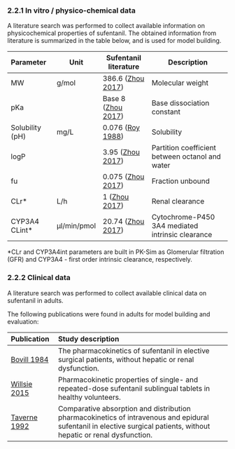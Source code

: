 ### 2.2.1 In vitro / physico-chemical data

A literature search was performed to collect available information on physicochemical properties of sufentanil. The obtained information from literature is summarized in the table below, and is used for model building.

| **Parameter**   | **Unit**    | **Sufentanil literature**             | **Description**                                  |
| :-------------- | ----------- | ----------------------------------- | ------------------------------------------------ |
| MW              | g/mol       | 386.6 ([Zhou 2017](#5-references))  | Molecular weight                                 |
| pKa             |             | Base 8 ([Zhou 2017](#5-references)) | Base dissociation constant                       |
| Solubility (pH) | mg/L        | 0.076 ([Roy 1988](#5-references))   | Solubility                                       |
| logP            |             | 3.95 ([Zhou 2017](#5-references))   | Partition coefficient between octanol and water  |
| fu              |             | 0.075 ([Zhou 2017](#5-references))  | Fraction unbound                                 |
| CLr*            | L/h         | 1 ([Zhou 2017](#5-references))      | Renal clearance                                  |
| CYP3A4 CLint* | µl/min/pmol | 20.74 ([Zhou 2017](#5-references))  | Cytochrome-P450 3A4 mediated intrinsic clearance |

*CLr and CYP3A4int parameters are built in PK-Sim as Glomerular filtration (GFR) and CYP3A4 - first order intrinsic clearance, respectively.

### 2.2.2 Clinical data

A literature search was performed to collect available clinical data on sufentanil in adults. 

The following publications were found in adults for model building and evaluation:

| Publication                       | Study description                                            |
| :-------------------------------- | :----------------------------------------------------------- |
| [Bovill 1984](#5-references) | The pharmacokinetics of sufentanil in elective surgical patients, without hepatic or renal dysfunction. |
| [Willsie 2015](#5-references) | Pharmacokinetic properties of single- and repeated-dose sufentanil sublingual tablets in healthy volunteers. |
| [Taverne 1992](#5-references) | Comparative absorption and distribution pharmacokinetics of intravenous and epidural sufentanil in elective surgical patients, without hepatic or renal dysfunction. |


